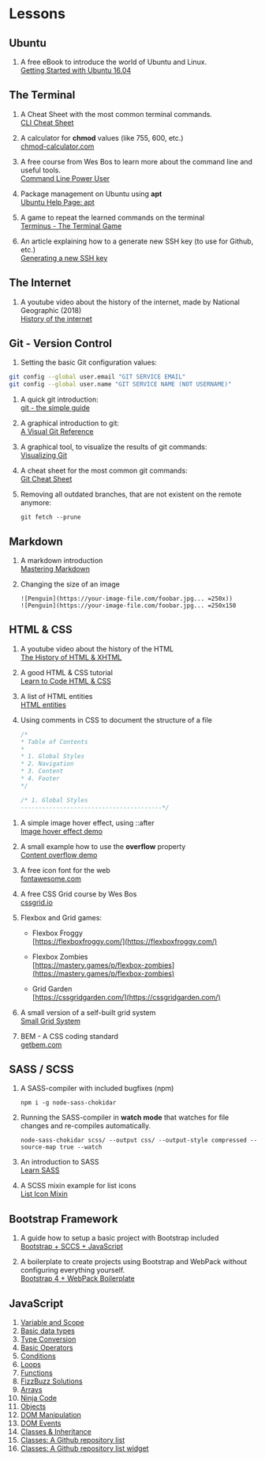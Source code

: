 # Lessons

## Ubuntu

1. A free eBook to introduce the world of Ubuntu and Linux.  
   [Getting Started with Ubuntu 16.04](./ubuntu/Getting_Started_with_Ubuntu_16.04.pdf)

## The Terminal

1. A Cheat Sheet with the most common terminal commands.  
   [CLI Cheat Sheet](./terminal/CLI-Cheat-Sheet.pdf)

1. A calculator for **chmod** values (like 755, 600, etc.)  
   [chmod-calculator.com](https://chmod-calculator.com/)

1. A free course from Wes Bos to learn more about the command line and useful tools.  
   [Command Line Power User](https://commandlinepoweruser.com/)

1. Package management on Ubuntu using **apt**  
   [Ubuntu Help Page: apt](https://help.ubuntu.com/lts/serverguide/apt.html.en)

1. A game to repeat the learned commands on the terminal  
   [Terminus - The Terminal Game](http://web.mit.edu/mprat/Public/web/Terminus/Web/main.html)

1. An article explaining how to a generate new SSH key (to use for Github, etc.)  
   [Generating a new SSH key](https://help.github.com/articles/generating-a-new-ssh-key-and-adding-it-to-the-ssh-agent/#platform-linux)

## The Internet

1. A youtube video about the history of the internet, made by National Geographic (2018)  
   [History of the internet](https://www.youtube.com/watch?v=hqBrWpUJ-cQ)

## Git - Version Control

1. Setting the basic Git configuration values:

```bash
git config --global user.email "GIT SERVICE EMAIL"
git config --global user.name "GIT SERVICE NAME (NOT USERNAME)"
```

1. A quick git introduction:  
   [git - the simple guide](http://rogerdudler.github.io/git-guide/)

1. A graphical introduction to git:  
   [A Visual Git Reference](https://marklodato.github.io/visual-git-guide/index-en.html)

1. A graphical tool, to visualize the results of git commands:  
   [Visualizing Git](http://git-school.github.io/visualizing-git/)

1. A cheat sheet for the most common git commands:  
   [Git Cheat Sheet](./git/git-cheatsheet-EN-grey.pdf)

1. Removing all outdated branches, that are not existent on the remote anymore:
   ```
   git fetch --prune
   ```

## Markdown

1. A markdown introduction  
   [Mastering Markdown](https://guides.github.com/features/mastering-markdown/)

1. Changing the size of an image
   ```
   ![Penguin](https://your-image-file.com/foobar.jpg... =250x))
   ![Penguin](https://your-image-file.com/foobar.jpg... =250x150
   ```

## HTML & CSS

1. A youtube video about the history of the HTML  
   [The History of HTML & XHTML](https://www.youtube.com/watch?v=bX8zJNBD5Xg)

1. A good HTML & CSS tutorial  
   [Learn to Code HTML & CSS](https://learn.shayhowe.com/html-css/)

1. A list of HTML entities  
   [HTML entities](https://dev.w3.org/html5/html-author/charref)

1. Using comments in CSS to document the structure of a file

   ```CSS
   /*
   * Table of Contents
   *
   * 1. Global Styles
   * 2. Navigation
   * 3. Content
   * 4. Footer
   */

   /* 1. Global Styles
   ----------------------------------------*/
   ```

1) A simple image hover effect, using ::after  
   [Image hover effect demo](https://codepen.io/noreading/pen/XBGgvo)

1) A small example how to use the **overflow** property  
   [Content overflow demo](https://codepen.io/noreading/pen/vaPJmy?editors=1100)

1) A free icon font for the web  
   [fontawesome.com](https://fontawesome.com/)

1) A free CSS Grid course by Wes Bos  
   [cssgrid.io](https://cssgrid.io/)

1) Flexbox and Grid games:

   - Flexbox Froggy  
     [https://flexboxfroggy.com/](https://flexboxfroggy.com/)

   - Flexbox Zombies  
     [https://mastery.games/p/flexbox-zombies](https://mastery.games/p/flexbox-zombies)

   - Grid Garden  
     [https://cssgridgarden.com/](https://cssgridgarden.com/)

1) A small version of a self-built grid system  
   [Small Grid System](http://jsbin.com/yarijolure/edit?html,css,output)

1) BEM - A CSS coding standard  
   [getbem.com](http://getbem.com/)

## SASS / SCSS

1. A SASS-compiler with included bugfixes (npm)

   ```
   npm i -g node-sass-chokidar
   ```

1. Running the SASS-compiler in **watch mode** that watches for file changes and re-compiles automatically.

   ```
   node-sass-chokidar scss/ --output css/ --output-style compressed --source-map true --watch
   ```

1. An introduction to SASS  
   [Learn SASS](https://sass-lang.com/guide)

1. A SCSS mixin example for list icons  
   [List Icon Mixin](https://codepen.io/noreading/pen/aaOeBb?editors=1100)

## Bootstrap Framework

1. A guide how to setup a basic project with Bootstrap included  
   [Bootstrap + SCCS + JavaScript](https://hackmd.io/s/HJmF9fWwQ)

1. A boilerplate to create projects using Bootstrap and WebPack without configuring everything yourself.  
   [Bootstrap 4 + WebPack Boilerplate](https://github.com/noreading/bootstrap4-webpack-boilerplate)

## JavaScript

1. [Variable and Scope](https://codepen.io/noreading/pen/BJPNYq)
1. [Basic data types](https://codepen.io/noreading/pen/LJdEvJ)
1. [Type Conversion](https://codepen.io/noreading/pen/eLrOaj)
1. [Basic Operators](https://codepen.io/noreading/pen/JavjVX)
1. [Conditions](https://codepen.io/noreading/pen/RYyrZy)
1. [Loops](https://codepen.io/noreading/pen/XPYrLY)
1. [Functions](https://codepen.io/noreading/pen/oPyXWM)
1. [FizzBuzz Solutions](http://jsbin.com/doqopokego/edit?js,console)
1. [Arrays](https://codepen.io/noreading/pen/PdVJWz)
1. [Ninja Code](https://codepen.io/noreading/pen/wEbMgx)
1. [Objects](https://codepen.io/noreading/pen/OoeNzY)
1. [DOM Manipulation](https://codepen.io/noreading/pen/GYRYWm)
1. [DOM Events](https://codepen.io/noreading/pen/wYvNZE)
1. [Classes & Inheritance](https://codepen.io/noreading/pen/YJjjMr?editors=0012)
1. [Classes: A Github repository list](https://codepen.io/noreading/pen/YJaVqG?editors=0010)
1. [Classes: A Github repository list widget](https://codepen.io/noreading/pen/ZqjXba?editors=0010)
